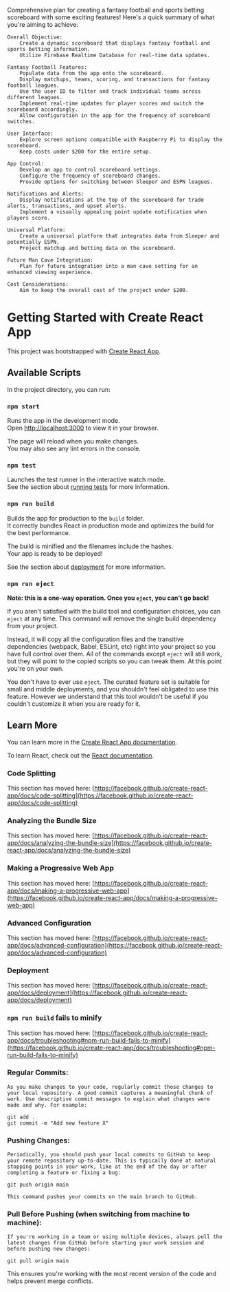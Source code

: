 Comprehensive plan for creating a fantasy football and sports betting scoreboard with some exciting features! Here's a quick summary of what you're aiming to achieve:

    Overall Objective:
        Create a dynamic scoreboard that displays fantasy football and sports betting information.
        Utilize Firebase Realtime Database for real-time data updates.

    Fantasy Football Features:
        Populate data from the app onto the scoreboard.
        Display matchups, teams, scoring, and transactions for fantasy football leagues.
        Use the user ID to filter and track individual teams across different leagues.
        Implement real-time updates for player scores and switch the scoreboard accordingly.
        Allow configuration in the app for the frequency of scoreboard switches.

    User Interface:
        Explore screen options compatible with Raspberry Pi to display the scoreboard.
        Keep costs under $200 for the entire setup.

    App Control:
        Develop an app to control scoreboard settings.
        Configure the frequency of scoreboard changes.
        Provide options for switching between Sleeper and ESPN leagues.

    Notifications and Alerts:
        Display notifications at the top of the scoreboard for trade alerts, transactions, and upset alerts.
        Implement a visually appealing point update notification when players score.

    Universal Platform:
        Create a universal platform that integrates data from Sleeper and potentially ESPN.
        Project matchup and betting data on the scoreboard.

    Future Man Cave Integration:
        Plan for future integration into a man cave setting for an enhanced viewing experience.

    Cost Considerations:
        Aim to keep the overall cost of the project under $200.

# Getting Started with Create React App

This project was bootstrapped with [Create React App](https://github.com/facebook/create-react-app).

## Available Scripts

In the project directory, you can run:

### `npm start`

Runs the app in the development mode.\
Open [http://localhost:3000](http://localhost:3000) to view it in your browser.

The page will reload when you make changes.\
You may also see any lint errors in the console.

### `npm test`

Launches the test runner in the interactive watch mode.\
See the section about [running tests](https://facebook.github.io/create-react-app/docs/running-tests) for more information.

### `npm run build`

Builds the app for production to the `build` folder.\
It correctly bundles React in production mode and optimizes the build for the best performance.

The build is minified and the filenames include the hashes.\
Your app is ready to be deployed!

See the section about [deployment](https://facebook.github.io/create-react-app/docs/deployment) for more information.

### `npm run eject`

**Note: this is a one-way operation. Once you `eject`, you can't go back!**

If you aren't satisfied with the build tool and configuration choices, you can `eject` at any time. This command will remove the single build dependency from your project.

Instead, it will copy all the configuration files and the transitive dependencies (webpack, Babel, ESLint, etc) right into your project so you have full control over them. All of the commands except `eject` will still work, but they will point to the copied scripts so you can tweak them. At this point you're on your own.

You don't have to ever use `eject`. The curated feature set is suitable for small and middle deployments, and you shouldn't feel obligated to use this feature. However we understand that this tool wouldn't be useful if you couldn't customize it when you are ready for it.

## Learn More

You can learn more in the [Create React App documentation](https://facebook.github.io/create-react-app/docs/getting-started).

To learn React, check out the [React documentation](https://reactjs.org/).

### Code Splitting

This section has moved here: [https://facebook.github.io/create-react-app/docs/code-splitting](https://facebook.github.io/create-react-app/docs/code-splitting)

### Analyzing the Bundle Size

This section has moved here: [https://facebook.github.io/create-react-app/docs/analyzing-the-bundle-size](https://facebook.github.io/create-react-app/docs/analyzing-the-bundle-size)

### Making a Progressive Web App

This section has moved here: [https://facebook.github.io/create-react-app/docs/making-a-progressive-web-app](https://facebook.github.io/create-react-app/docs/making-a-progressive-web-app)

### Advanced Configuration

This section has moved here: [https://facebook.github.io/create-react-app/docs/advanced-configuration](https://facebook.github.io/create-react-app/docs/advanced-configuration)

### Deployment

This section has moved here: [https://facebook.github.io/create-react-app/docs/deployment](https://facebook.github.io/create-react-app/docs/deployment)

### `npm run build` fails to minify

This section has moved here: [https://facebook.github.io/create-react-app/docs/troubleshooting#npm-run-build-fails-to-minify](https://facebook.github.io/create-react-app/docs/troubleshooting#npm-run-build-fails-to-minify)


### Regular Commits:

    As you make changes to your code, regularly commit those changes to your local repository. A good commit captures a meaningful chunk of work. Use descriptive commit messages to explain what changes were made and why. For example:

    git add .
    git commit -m "Add new feature X"

### Pushing Changes:

    Periodically, you should push your local commits to GitHub to keep your remote repository up-to-date. This is typically done at natural stopping points in your work, like at the end of the day or after completing a feature or fixing a bug:

    git push origin main

    This command pushes your commits on the main branch to GitHub.

### Pull Before Pushing (when switching from machine to machine):

    If you're working in a team or using multiple devices, always pull the latest changes from GitHub before starting your work session and before pushing new changes:

    git pull origin main

This ensures you're working with the most recent version of the code and helps prevent merge conflicts.
